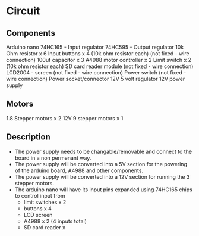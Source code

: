 # Circuit

## Components

Arduino nano
74HC165 - Input regulator
74HC595 - Output regulator
10k Ohm resistor x 6
Input buttons x 4 (10k ohm resistor each) (not fixed - wire connection)
100uf capacitor x 3
A4988 motor controller x 2
Limit switch x 2 (10k ohm resistor each)
SD card reader module (not fixed - wire connection)
LCD2004 - screen (not fixed - wire connection)
Power switch (not fixed - wire connection)
Power socket/connector 12V
5 volt regulator
12V power supply

## Motors

1.8 Stepper motors x 2 12V
9 stepper motors x 1

## Description

- The power supply needs to be changable/removable and connect to the board in a non permenant way.
- The power supply will be converted into a 5V section for the powering of the arduino board, A4988 and other components.
- The power supply will be converted into a 12V section for running the 3 stepper motors.
- The arduino nano will have its input pins expanded using 74HC165 chips to control input from 
  - limit switches x 2
  - buttons x 4
  - LCD screen
  - A4988 x 2 (4 inputs total)
  - SD card reader x 

